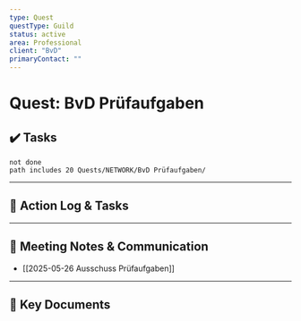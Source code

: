 ```yaml
---
type: Quest
questType: Guild
status: active
area: Professional
client: "BvD"
primaryContact: ""
---
```


# Quest: BvD Prüfaufgaben

## ✔️ Tasks

```tasks
not done
path includes 20 Quests/NETWORK/BvD Prüfaufgaben/
```

---

## 📝 Action Log & Tasks


---
## 💬 Meeting Notes & Communication
- [[2025-05-26 Ausschuss Prüfaufgaben]]

---
## 📎 Key Documents
